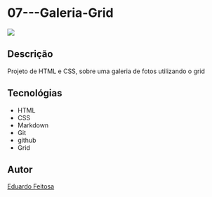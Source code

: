 # 07---Galeria-Grid

![](./FOTOS/Preview.png)

## Descrição
Projeto de HTML e CSS, sobre uma galeria de fotos utilizando o grid


## Tecnológias
* HTML
* CSS
* Markdown
* Git
* github
* Grid

## Autor
[Eduardo Feitosa](https://discord.com/channels/@me)